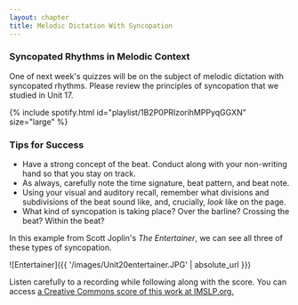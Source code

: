 ```yaml
---
layout: chapter
title: Melodic Dictation With Syncopation
---
```


### Syncopated Rhythms in Melodic Context

One of next week's quizzes will be on the subject of melodic dictation with syncopated rhythms. Please review the principles of syncopation that we studied in Unit 17.

{% include spotify.html id="playlist/1B2P0PRIzorihMPPyqGGXN" size="large" %}

### Tips for Success

- Have a strong concept of the beat. Conduct along with your non-writing hand so that you stay on track.
- As always, carefully note the time signature, beat pattern, and beat note.
- Using your visual and auditory recall, remember what divisions and subdivisions of the beat sound like, and, crucially, *look* like on the page.
- What kind of syncopation is taking place? Over the barline? Crossing the beat? Within the beat?

In this example from Scott Joplin's *The Entertainer*, we can see all three of these types of syncopation.

![Entertainer]({{ '/images/Unit20entertainer.JPG' | absolute_url }})

 Listen carefully to a recording while following along with the score. You can access [a Creative Commons score of this work at IMSLP.org.](https://imslp.org/wiki/The_Entertainer_(Joplin%2C_Scott))